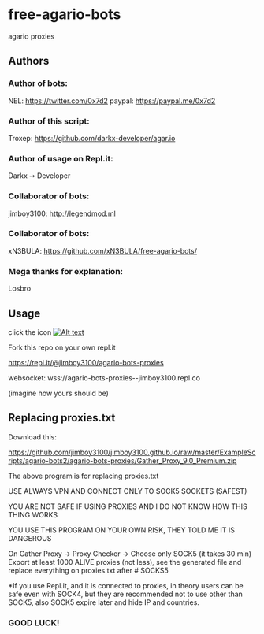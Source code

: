 # free-agario-bots

agario proxies

## Authors

### Author of bots:
NEL: https://twitter.com/0x7d2 paypal: https://paypal.me/0x7d2

### Author of this script:
Troxep: https://github.com/darkx-developer/agar.io

### Author of usage on Repl.it:
Darkx ➙ Developer

### Collaborator of bots:
jimboy3100: http://legendmod.ml

### Collaborator of bots:
xN3BULA: https://github.com/xN3BULA/free-agario-bots/

### Mega thanks for explanation:
Losbro

## Usage

click the icon
[![Alt text](https://img.youtube.com/vi/k4PfQNZqEUs/0.jpg)](https://www.youtube.com/watch?v=k4PfQNZqEUs)

Fork this repo on your own repl.it

https://repl.it/@jimboy3100/agario-bots-proxies

websocket: wss://agario-bots-proxies--jimboy3100.repl.co

(imagine how yours should be)

## Replacing proxies.txt
Download this:

https://github.com/jimboy3100/jimboy3100.github.io/raw/master/ExampleScripts/agario-bots2/agario-bots-proxies/Gather_Proxy_9.0_Premium.zip

The above program is for replacing proxies.txt

USE ALWAYS VPN AND CONNECT ONLY TO SOCK5 SOCKETS (SAFEST)

YOU ARE NOT SAFE IF USING PROXIES AND I DO NOT KNOW HOW THIS THING WORKS

YOU USE THIS PROGRAM ON YOUR OWN RISK, THEY TOLD ME IT IS DANGEROUS

On Gather Proxy -> Proxy Checker -> Choose only SOCK5 (it takes 30 min)
Export at least 1000 ALIVE proxies (not less), see the generated file and replace everything on proxies.txt after # SOCKS5

*If you use Repl.it, and it is connected to proxies, in theory users can be safe even with SOCK4, but they are recommended not to use other than SOCK5, also SOCK5 expire later and hide IP and countries.

### GOOD LUCK!

